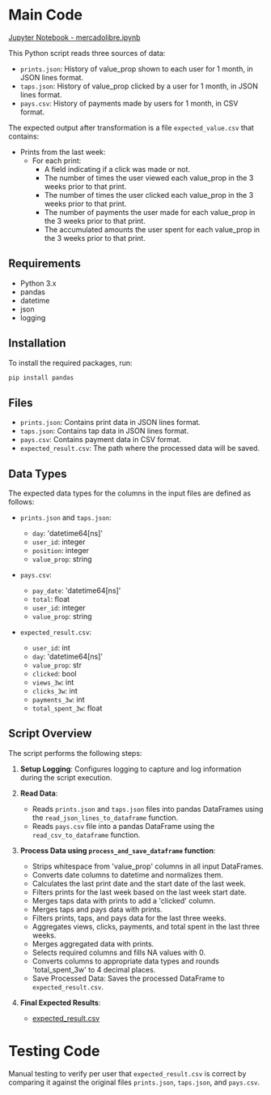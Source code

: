 # Main Code

[Jupyter Notebook - mercadolibre.ipynb](https://github.com/arielmmdx/mercadolibre/blob/main/mercadolibre.ipynb)

This Python script reads three sources of data: 
- `prints.json`: History of value_prop shown to each user for 1 month, in JSON lines format.
- `taps.json`: History of value_prop clicked by a user for 1 month, in JSON lines format.
- `pays.csv`: History of payments made by users for 1 month, in CSV format.

The expected output after transformation is a file `expected_value.csv` that contains:

- Prints from the last week:
  - For each print:
    - A field indicating if a click was made or not.
    - The number of times the user viewed each value_prop in the 3 weeks prior to that print.
    - The number of times the user clicked each value_prop in the 3 weeks prior to that print.
    - The number of payments the user made for each value_prop in the 3 weeks prior to that print.
    - The accumulated amounts the user spent for each value_prop in the 3 weeks prior to that print.

## Requirements

- Python 3.x
- pandas
- datetime
- json
- logging

## Installation

To install the required packages, run:

```bash
pip install pandas
```

## Files

- `prints.json`: Contains print data in JSON lines format.
- `taps.json`: Contains tap data in JSON lines format.
- `pays.csv`: Contains payment data in CSV format.
- `expected_result.csv`: The path where the processed data will be saved.

## Data Types

The expected data types for the columns in the input files are defined as follows:

- `prints.json` and `taps.json`:
  - `day`: 'datetime64[ns]'
  - `user_id`: integer
  - `position`: integer
  - `value_prop`: string

- `pays.csv`:
  - `pay_date`: 'datetime64[ns]'
  - `total`: float
  - `user_id`: integer
  - `value_prop`: string

- `expected_result.csv`:
  - `user_id`: int
  - `day`: 'datetime64[ns]'
  - `value_prop`: str
  - `clicked`: bool
  - `views_3w`: int
  - `clicks_3w`: int
  - `payments_3w`: int
  - `total_spent_3w`: float

## Script Overview

The script performs the following steps:

1. **Setup Logging**: Configures logging to capture and log information during the script execution.

2. **Read Data**:
   - Reads `prints.json` and `taps.json` files into pandas DataFrames using the `read_json_lines_to_dataframe` function.
   - Reads `pays.csv` file into a pandas DataFrame using the `read_csv_to_dataframe` function.

3. **Process Data using `process_and_save_dataframe` function**:
   - Strips whitespace from 'value_prop' columns in all input DataFrames.
   - Converts date columns to datetime and normalizes them.
   - Calculates the last print date and the start date of the last week.
   - Filters prints for the last week based on the last week start date.
   - Merges taps data with prints to add a 'clicked' column.
   - Merges taps and pays data with prints.
   - Filters prints, taps, and pays data for the last three weeks.
   - Aggregates views, clicks, payments, and total spent in the last three weeks.
   - Merges aggregated data with prints.
   - Selects required columns and fills NA values with 0.
   - Converts columns to appropriate data types and rounds 'total_spent_3w' to 4 decimal places.
   - Save Processed Data: Saves the processed DataFrame to `expected_result.csv`.

4. **Final Expected Results**:
    -  [expected_result.csv](https://raw.githubusercontent.com/arielmmdx/mercadolibre/main/expected_result.csv)

# Testing Code
Manual testing to verify per user that `expected_result.csv` is correct by comparing it against the original files `prints.json`, `taps.json`, and `pays.csv`.
